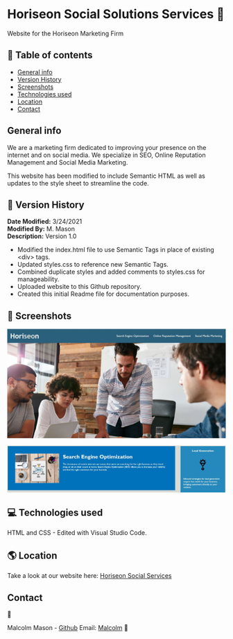 # Horiseon Social Solutions Services 💬

Website for the Horiseon Marketing Firm

## 📑 Table of contents

- [General info](#General-info)
- [Version History](#version-history)
- [Screenshots](#screenshots)
- [Technologies used](#technologies-used)
- [Location](#location)
- [Contact](#contact)

## General info

We are a marketing firm dedicated to improving your presence on the internet and on
social media. We specialize in SEO, Online Reputation Management and Social Media
Marketing.

This website has been modified to include Semantic HTML as well as updates to the style sheet to streamline the code.

## 📓 Version History

**Date Modified:** 3/24/2021  
**Modified By:** M. Mason  
**Description:** Version 1.0

- Modified the index.html file to use Semantic Tags in place of existing &lt;div&gt; tags.
- Updated styles.css to reference new Semantic Tags.
- Combined duplicate styles and added comments to styles.css for manageability.
- Uploaded website to this Github repository.
- Created this initial Readme file for documentation purposes.

## 📸 Screenshots

![Homepage Screenshot](/assets/images/home-page-screen.JPG)

![Services Offered](/assets/images/services-offered.JPG)

## 💻 Technologies used

HTML and CSS - Edited with Visual Studio Code.

## 🌎 Location

Take a look at our website here: [Horiseon Social Services](https://malmason.github.io/horiseon-marketing/)

## Contact
📱

Malcolm Mason - [Github](https://github.com/malmason) Email: [Malcolm](mailto:malmason66@gmail.com) 📧
